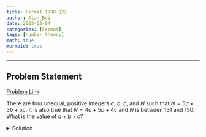 ```yaml
---
title: Fermat 1998 Q22    
author: Alan_Bui    
date: 2023-02-04
categories: [Fermat]
tags: [number theory]
math: true    
mermaid: true  
---
```


---
## Problem Statement

[Problem Link](https://cemc.uwaterloo.ca/contests/past_contests/1998/1998FermatContest.pdf)

There are four unequal, positive integers $a$, $b$, $c$, and $N$ such that $N = 5a + 3b + 5c$. It is also true that $N = 4a + 5b + 4c$ and $N$ is between 131 and 150. What is the value of $a+b+c$?

<details>
<summary> Solution </summary>

$$N = 5a + 3b + 5c \text{ (1)}$$

$$N = 4a + 5b + 4c \text{ (2)}$$

$$\text{(1) x 4: } 4N = 20a + 12b + 20c$$

$$\text{(2) x 5: } 5N = 20a + 25b + 20c$$

$$\implies -N = -13b \implies N = 13b \implies 13 \| N$$

$$\text{Since } 131 < N < 150 \implies N = 143$$

$$\text{(1): } 5(a + c) = 143 - 3(11) \implies 5(a + c) = 110$$

$$\therefore a+c = 22, a+b+c = 33$$

</details>